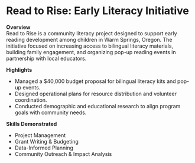 # Read to Rise: Early Literacy Initiative

**Overview**  
Read to Rise is a community literacy project designed to support early reading development among children in Warm Springs, Oregon. The initiative focused on increasing access to bilingual literacy materials, building family engagement, and organizing pop-up reading events in partnership with local educators.


**Highlights**
- Managed a $40,000 budget proposal for bilingual literacy kits and pop-up events.
- Designed operational plans for resource distribution and volunteer coordination.
- Conducted demographic and educational research to align program goals with community needs.

**Skills Demonstrated**
- Project Management  
- Grant Writing & Budgeting  
- Data-Informed Planning  
- Community Outreach & Impact Analysis
